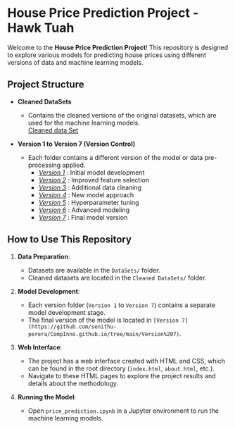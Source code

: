 # House Price Prediction Project - Hawk Tuah

Welcome to the **House Price Prediction Project**! This repository is designed to explore various models for predicting house prices using different versions of data and machine learning models.

## Project Structure

- **Cleaned DataSets**
  - Contains the cleaned versions of the original datasets, which are used for the machine learning models. <br>
  [Cleaned data Set](https://github.com/senithu-perera/CompInno.github.io/tree/main/DataSets)
 
- **Version 1 to Version 7 (Version Control)**
  - Each folder contains a different version of the model or data pre-processing applied.
    - *[Version 1](https://github.com/senithu-perera/CompInno.github.io/tree/main/Version%201)* : Initial model development
    - *[Version 2](https://github.com/senithu-perera/CompInno.github.io/tree/main/Version%202)* : Improved feature selection
    - *[Version 3](https://github.com/senithu-perera/CompInno.github.io/tree/main/Version%203)* : Additional data cleaning
    - *[Version 4](https://github.com/senithu-perera/CompInno.github.io/tree/main/Version%204)* : New model approach
    - *[Version 5](https://github.com/senithu-perera/CompInno.github.io/tree/main/Version%205)* : Hyperparameter tuning
    - *[Version 6](https://github.com/senithu-perera/CompInno.github.io/tree/main/Version%206)* : Advanced modeling
    - *[Version 7](https://github.com/senithu-perera/CompInno.github.io/tree/main/Version%207)* : Final model version
  
## How to Use This Repository

1. **Data Preparation**:
   - Datasets are available in the `DataSets/` folder.
   - Cleaned datasets are located in the `Cleaned DataSets/` folder.
   
2. **Model Development**:
   - Each version folder (`Version 1` to `Version 7`) contains a separate model development stage.
   - The final version of the model is located in `[Version 7](https://github.com/senithu-perera/CompInno.github.io/tree/main/Version%207)`.
   
3. **Web Interface**:
   - The project has a web interface created with HTML and CSS, which can be found in the root directory (`index.html`, `about.html`, etc.).
   - Navigate to these HTML pages to explore the project results and details about the methodology.

4. **Running the Model**:
   - Open `price_prediction.ipynb` in a Jupyter environment to run the machine learning models.
